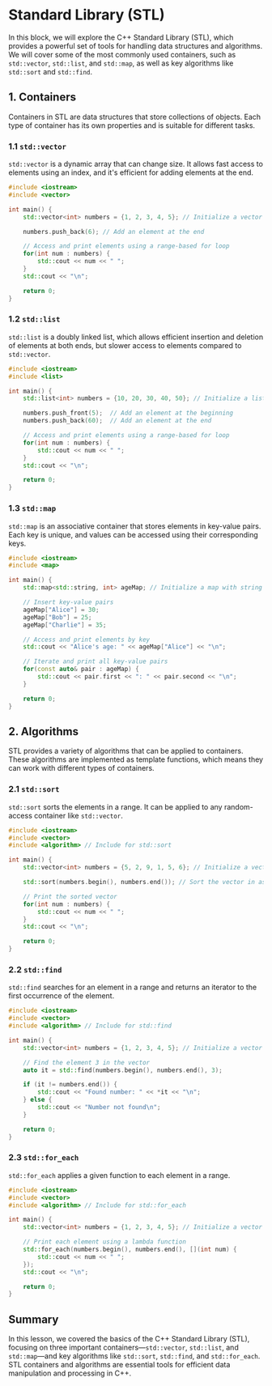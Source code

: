 # Standard Library (STL)
In this block, we will explore the C++ Standard Library (STL), which provides a powerful set of tools for handling data structures and algorithms. We will cover some of the most commonly used containers, such as `std::vector`, `std::list`, and `std::map`, as well as key algorithms like `std::sort` and `std::find`.

## 1. Containers
Containers in STL are data structures that store collections of objects. Each type of container has its own properties and is suitable for different tasks.

### 1.1 `std::vector`
`std::vector` is a dynamic array that can change size. It allows fast access to elements using an index, and it's efficient for adding elements at the end.

```cpp
#include <iostream>
#include <vector>

int main() {
    std::vector<int> numbers = {1, 2, 3, 4, 5}; // Initialize a vector with values

    numbers.push_back(6); // Add an element at the end

    // Access and print elements using a range-based for loop
    for(int num : numbers) {
        std::cout << num << " ";
    }
    std::cout << "\n";

    return 0;
}
```

### 1.2 `std::list`
`std::list` is a doubly linked list, which allows efficient insertion and deletion of elements at both ends, but slower access to elements compared to `std::vector`.

```cpp
#include <iostream>
#include <list>

int main() {
    std::list<int> numbers = {10, 20, 30, 40, 50}; // Initialize a list with values

    numbers.push_front(5);  // Add an element at the beginning
    numbers.push_back(60);  // Add an element at the end

    // Access and print elements using a range-based for loop
    for(int num : numbers) {
        std::cout << num << " ";
    }
    std::cout << "\n";

    return 0;
}
```

### 1.3 `std::map`
`std::map` is an associative container that stores elements in key-value pairs. Each key is unique, and values can be accessed using their corresponding keys.

```cpp
#include <iostream>
#include <map>

int main() {
    std::map<std::string, int> ageMap; // Initialize a map with string keys and int values

    // Insert key-value pairs
    ageMap["Alice"] = 30;
    ageMap["Bob"] = 25;
    ageMap["Charlie"] = 35;

    // Access and print elements by key
    std::cout << "Alice's age: " << ageMap["Alice"] << "\n";

    // Iterate and print all key-value pairs
    for(const auto& pair : ageMap) {
        std::cout << pair.first << ": " << pair.second << "\n";
    }

    return 0;
}
```

## 2. Algorithms
STL provides a variety of algorithms that can be applied to containers. These algorithms are implemented as template functions, which means they can work with different types of containers.

### 2.1 `std::sort`
`std::sort` sorts the elements in a range. It can be applied to any random-access container like `std::vector`.

```cpp
#include <iostream>
#include <vector>
#include <algorithm> // Include for std::sort

int main() {
    std::vector<int> numbers = {5, 2, 9, 1, 5, 6}; // Initialize a vector with unsorted values

    std::sort(numbers.begin(), numbers.end()); // Sort the vector in ascending order

    // Print the sorted vector
    for(int num : numbers) {
        std::cout << num << " ";
    }
    std::cout << "\n";

    return 0;
}
```

### 2.2 `std::find`
`std::find` searches for an element in a range and returns an iterator to the first occurrence of the element.

```cpp
#include <iostream>
#include <vector>
#include <algorithm> // Include for std::find

int main() {
    std::vector<int> numbers = {1, 2, 3, 4, 5}; // Initialize a vector with values

    // Find the element 3 in the vector
    auto it = std::find(numbers.begin(), numbers.end(), 3);

    if (it != numbers.end()) {
        std::cout << "Found number: " << *it << "\n";
    } else {
        std::cout << "Number not found\n";
    }

    return 0;
}
```

### 2.3 `std::for_each`
`std::for_each` applies a given function to each element in a range.

```cpp
#include <iostream>
#include <vector>
#include <algorithm> // Include for std::for_each

int main() {
    std::vector<int> numbers = {1, 2, 3, 4, 5}; // Initialize a vector with values

    // Print each element using a lambda function
    std::for_each(numbers.begin(), numbers.end(), [](int num) {
        std::cout << num << " ";
    });
    std::cout << "\n";

    return 0;
}
```

## Summary
In this lesson, we covered the basics of the C++ Standard Library (STL), focusing on three important containers—`std::vector`, `std::list`, and `std::map`—and key algorithms like `std::sort`, `std::find`, and `std::for_each`. STL containers and algorithms are essential tools for efficient data manipulation and processing in C++.
